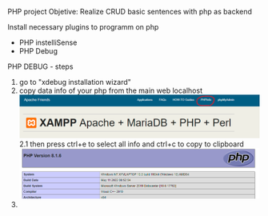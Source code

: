 PHP project
Objetive: Realize CRUD basic sentences with php as backend


Install necessary plugins to programm on php
- PHP instelliSense
- PHP Debug


PHP DEBUG - steps
1. go to "xdebug installation wizard"
2. copy data info of your php from the main web localhost
![](images/2022-07-14-00-11-38.png)
2.1 then press ctrl+e to select all info and ctrl+c to copy to clipboard
![](images/2022-07-14-00-13-34.png)
3. 